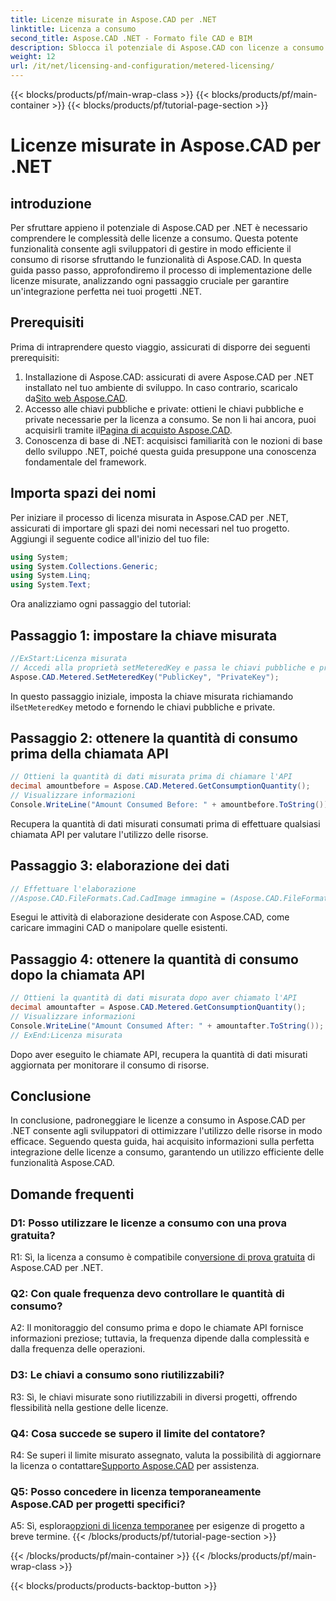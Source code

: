 ```yaml
---
title: Licenze misurate in Aspose.CAD per .NET
linktitle: Licenza a consumo
second_title: Aspose.CAD .NET - Formato file CAD e BIM
description: Sblocca il potenziale di Aspose.CAD con licenze a consumo in .NET. Ottimizza l'utilizzo delle risorse senza problemi. Esplora la nostra guida passo passo.
weight: 12
url: /it/net/licensing-and-configuration/metered-licensing/
---
```


{{< blocks/products/pf/main-wrap-class >}}
{{< blocks/products/pf/main-container >}}
{{< blocks/products/pf/tutorial-page-section >}}

# Licenze misurate in Aspose.CAD per .NET

## introduzione

Per sfruttare appieno il potenziale di Aspose.CAD per .NET è necessario comprendere le complessità delle licenze a consumo. Questa potente funzionalità consente agli sviluppatori di gestire in modo efficiente il consumo di risorse sfruttando le funzionalità di Aspose.CAD. In questa guida passo passo, approfondiremo il processo di implementazione delle licenze misurate, analizzando ogni passaggio cruciale per garantire un'integrazione perfetta nei tuoi progetti .NET.

## Prerequisiti

Prima di intraprendere questo viaggio, assicurati di disporre dei seguenti prerequisiti:
1.  Installazione di Aspose.CAD: assicurati di avere Aspose.CAD per .NET installato nel tuo ambiente di sviluppo. In caso contrario, scaricalo da[Sito web Aspose.CAD](https://releases.aspose.com/cad/net/).
2.  Accesso alle chiavi pubbliche e private: ottieni le chiavi pubbliche e private necessarie per la licenza a consumo. Se non li hai ancora, puoi acquisirli tramite il[Pagina di acquisto Aspose.CAD](https://purchase.aspose.com/buy).
3. Conoscenza di base di .NET: acquisisci familiarità con le nozioni di base dello sviluppo .NET, poiché questa guida presuppone una conoscenza fondamentale del framework.

## Importa spazi dei nomi

Per iniziare il processo di licenza misurata in Aspose.CAD per .NET, assicurati di importare gli spazi dei nomi necessari nel tuo progetto. Aggiungi il seguente codice all'inizio del tuo file:
```csharp
using System;
using System.Collections.Generic;
using System.Linq;
using System.Text;
```

Ora analizziamo ogni passaggio del tutorial:

## Passaggio 1: impostare la chiave misurata

```csharp
//ExStart:Licenza misurata
// Accedi alla proprietà setMeteredKey e passa le chiavi pubbliche e private come parametri
Aspose.CAD.Metered.SetMeteredKey("PublicKey", "PrivateKey");
```

 In questo passaggio iniziale, imposta la chiave misurata richiamando il`SetMeteredKey` metodo e fornendo le chiavi pubbliche e private.

## Passaggio 2: ottenere la quantità di consumo prima della chiamata API

```csharp
// Ottieni la quantità di dati misurata prima di chiamare l'API
decimal amountbefore = Aspose.CAD.Metered.GetConsumptionQuantity();
// Visualizzare informazioni
Console.WriteLine("Amount Consumed Before: " + amountbefore.ToString());
```

Recupera la quantità di dati misurati consumati prima di effettuare qualsiasi chiamata API per valutare l'utilizzo delle risorse.

## Passaggio 3: elaborazione dei dati

```csharp
// Effettuare l'elaborazione
//Aspose.CAD.FileFormats.Cad.CadImage immagine = (Aspose.CAD.FileFormats.Cad.CadImage)Aspose.CAD.Image.load("BlockRefDgn.dwg");
```

Esegui le attività di elaborazione desiderate con Aspose.CAD, come caricare immagini CAD o manipolare quelle esistenti.

## Passaggio 4: ottenere la quantità di consumo dopo la chiamata API

```csharp
// Ottieni la quantità di dati misurata dopo aver chiamato l'API
decimal amountafter = Aspose.CAD.Metered.GetConsumptionQuantity();
// Visualizzare informazioni
Console.WriteLine("Amount Consumed After: " + amountafter.ToString());
// ExEnd:Licenza misurata
```

Dopo aver eseguito le chiamate API, recupera la quantità di dati misurati aggiornata per monitorare il consumo di risorse.

## Conclusione

In conclusione, padroneggiare le licenze a consumo in Aspose.CAD per .NET consente agli sviluppatori di ottimizzare l'utilizzo delle risorse in modo efficace. Seguendo questa guida, hai acquisito informazioni sulla perfetta integrazione delle licenze a consumo, garantendo un utilizzo efficiente delle funzionalità Aspose.CAD.

## Domande frequenti

### D1: Posso utilizzare le licenze a consumo con una prova gratuita?

 R1: Sì, la licenza a consumo è compatibile con[versione di prova gratuita](https://releases.aspose.com/) di Aspose.CAD per .NET.

### Q2: Con quale frequenza devo controllare le quantità di consumo?

A2: Il monitoraggio del consumo prima e dopo le chiamate API fornisce informazioni preziose; tuttavia, la frequenza dipende dalla complessità e dalla frequenza delle operazioni.

### D3: Le chiavi a consumo sono riutilizzabili?

R3: Sì, le chiavi misurate sono riutilizzabili in diversi progetti, offrendo flessibilità nella gestione delle licenze.

### Q4: Cosa succede se supero il limite del contatore?

 R4: Se superi il limite misurato assegnato, valuta la possibilità di aggiornare la licenza o contattare[Supporto Aspose.CAD](https://forum.aspose.com/c/cad/19) per assistenza.

### Q5: Posso concedere in licenza temporaneamente Aspose.CAD per progetti specifici?

 A5: Sì, esplora[opzioni di licenza temporanee](https://purchase.aspose.com/temporary-license/) per esigenze di progetto a breve termine.
{{< /blocks/products/pf/tutorial-page-section >}}

{{< /blocks/products/pf/main-container >}}
{{< /blocks/products/pf/main-wrap-class >}}

{{< blocks/products/products-backtop-button >}}
